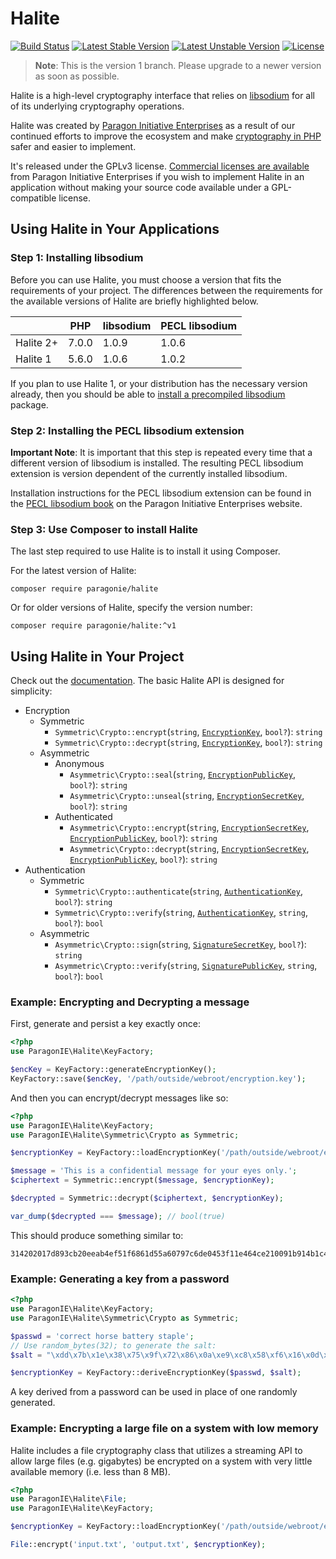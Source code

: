 # Halite

[![Build Status](https://travis-ci.org/paragonie/halite.svg?branch=stable)](https://travis-ci.org/paragonie/halite)
[![Latest Stable Version](https://poser.pugx.org/paragonie/halite/v/stable)](https://packagist.org/packages/paragonie/halite)
[![Latest Unstable Version](https://poser.pugx.org/paragonie/halite/v/unstable)](https://packagist.org/packages/paragonie/halite)
[![License](https://poser.pugx.org/paragonie/halite/license)](https://packagist.org/packages/paragonie/halite)

> **Note**: This is the version 1 branch. Please upgrade to a newer version as soon as possible.

Halite is a high-level cryptography interface that relies on [libsodium](https://pecl.php.net/package/libsodium)
for all of its underlying cryptography operations.

Halite was created by [Paragon Initiative Enterprises](https://paragonie.com) as
a result of our continued efforts to improve the ecosystem and make [cryptography in PHP](https://paragonie.com/blog/2015/09/state-cryptography-in-php)
safer and easier to implement.

It's released under the GPLv3 license. [Commercial licenses are available](https://paragonie.com/contact) from
Paragon Initiative Enterprises if you wish to implement Halite in an application
without making your source code available under a GPL-compatible license.

## Using Halite in Your Applications

### Step 1: Installing libsodium

Before you can use Halite, you must choose a version that fits the requirements 
of your project. The differences between the requirements for the available 
versions of Halite are briefly highlighted below.

|           | PHP   | libsodium | PECL libsodium |
|-----------|-------|-----------|----------------|
| Halite 2+ | 7.0.0 | 1.0.9     | 1.0.6          |
| Halite 1  | 5.6.0 | 1.0.6     | 1.0.2          |

If you plan to use Halite 1, or your distribution has the necessary version already,
then you should be able to
[install a precompiled libsodium](https://paragonie.com/book/pecl-libsodium/read/00-intro.md#installing-libsodium)
package.

### Step 2: Installing the PECL libsodium extension

**Important Note**: It is important that this step is repeated every time that a
different version of libsodium is installed. The resulting PECL libsodium extension
is version dependent of the currently installed libsodium.

Installation instructions for the PECL libsodium extension can be found in the
[PECL libsodium book](https://paragonie.com/book/pecl-libsodium/read/00-intro.md#installing-extension)
on the Paragon Initiative Enterprises website.

### Step 3: Use Composer to install Halite

The last step required to use Halite is to install it using Composer.

For the latest version of Halite:

    composer require paragonie/halite

Or for older versions of Halite, specify the version number:

    composer require paragonie/halite:^v1

## Using Halite in Your Project

Check out the [documentation](doc). The basic Halite API is designed for simplicity:

  * Encryption
    * Symmetric
       * `Symmetric\Crypto::encrypt`(`string`, [`EncryptionKey`](doc/Classes/Symmetric/EncryptionKey.md), `bool?`): `string`
       * `Symmetric\Crypto::decrypt`(`string`, [`EncryptionKey`](doc/Classes/Symmetric/EncryptionKey.md), `bool?`): `string`
    * Asymmetric
       * Anonymous
         * `Asymmetric\Crypto::seal`(`string`, [`EncryptionPublicKey`](doc/Classes/Asymmetric/EncryptionPublicKey.md), `bool?`): `string`
         * `Asymmetric\Crypto::unseal`(`string`, [`EncryptionSecretKey`](doc/Classes/Asymmetric/EncryptionSecretKey.md), `bool?`): `string`
       * Authenticated
         * `Asymmetric\Crypto::encrypt`(`string`, [`EncryptionSecretKey`](doc/Classes/Asymmetric/EncryptionSecretKey.md), [`EncryptionPublicKey`](doc/Classes/Asymmetric/EncryptionPublicKey.md), `bool?`): `string`
         * `Asymmetric\Crypto::decrypt`(`string`, [`EncryptionSecretKey`](doc/Classes/Asymmetric/EncryptionSecretKey.md), [`EncryptionPublicKey`](doc/Classes/Asymmetric/EncryptionPublicKey.md), `bool?`): `string`
  * Authentication
    * Symmetric
       * `Symmetric\Crypto::authenticate`(`string`, [`AuthenticationKey`](doc/Classes/Symmetric/AuthenticationKey.md), `bool?`): `string`
       * `Symmetric\Crypto::verify`(`string`, [`AuthenticationKey`](doc/Classes/Symmetric/AuthenticationKey.md), `string`, `bool?`): `bool`
    * Asymmetric
       * `Asymmetric\Crypto::sign`(`string`, [`SignatureSecretKey`](doc/Classes/Asymmetric/SignatureSecretKey.md), `bool?`): `string`
       * `Asymmetric\Crypto::verify`(`string`, [`SignaturePublicKey`](doc/Classes/Asymmetric/SignaturePublicKey.md), `string`, `bool?`): `bool`

### Example: Encrypting and Decrypting a message

First, generate and persist a key exactly once:

```php
<?php
use ParagonIE\Halite\KeyFactory;

$encKey = KeyFactory::generateEncryptionKey();
KeyFactory::save($encKey, '/path/outside/webroot/encryption.key');
```

And then you can encrypt/decrypt messages like so:

```php
<?php
use ParagonIE\Halite\KeyFactory;
use ParagonIE\Halite\Symmetric\Crypto as Symmetric;

$encryptionKey = KeyFactory::loadEncryptionKey('/path/outside/webroot/encryption.key');

$message = 'This is a confidential message for your eyes only.';
$ciphertext = Symmetric::encrypt($message, $encryptionKey);

$decrypted = Symmetric::decrypt($ciphertext, $encryptionKey);

var_dump($decrypted === $message); // bool(true)
```

This should produce something similar to:

    314202017d893cb20eeab4ef51f6861d55a60797c6de0453f11e464ce210091b914b1c40470869d3d390986eeebe2d34e393efe986fc52de7464f30d8d38df5c6b629c019c454a2eec03ca618f9e2ba34f20c81614d63988f0f845911cafbeee7e79893e1f7c33e298da3b3474ac3ea9181298a2ce7e468914c329b35f50ac32b01136dc87e7f7881d31909227273817ac01c3b8f19dc6db881ad962d5b3e4c95d61494747028114f15a2e718c19

### Example: Generating a key from a password

```php
<?php
use ParagonIE\Halite\KeyFactory;
use ParagonIE\Halite\Symmetric\Crypto as Symmetric;

$passwd = 'correct horse battery staple';
// Use random_bytes(32); to generate the salt:
$salt = "\xdd\x7b\x1e\x38\x75\x9f\x72\x86\x0a\xe9\xc8\x58\xf6\x16\x0d\x3b\xdd\x7b\x1e\x38\x75\x9f\x72\x86\x0a\xe9\xc8\x58\xf6\x16\x0d\x3b";

$encryptionKey = KeyFactory::deriveEncryptionKey($passwd, $salt);
```

A key derived from a password can be used in place of one randomly generated.

### Example: Encrypting a large file on a system with low memory

Halite includes a file cryptography class that utilizes a streaming API to
allow large files (e.g. gigabytes) be encrypted on a system with very little
available memory (i.e. less than 8 MB).

```php
<?php
use ParagonIE\Halite\File;
use ParagonIE\Halite\KeyFactory;

$encryptionKey = KeyFactory::loadEncryptionKey('/path/outside/webroot/encryption.key');

File::encrypt('input.txt', 'output.txt', $encryptionKey);
```
